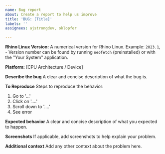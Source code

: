 ```yaml
---
name: Bug report
about: Create a report to help us improve
title: 'BUG: [Title]'
labels: ''
assignees: ajstrongdev, oklopfer

---
```


**Rhino Linux Version:**
A numerical version for Rhino Linux. Example: `2023.1`, - Version number can be found by running `neofetch` (preinstalled) or with the "Your System" application.

**Platform:**
[CPU Architecture / Device]

**Describe the bug**
A clear and concise description of what the bug is.

**To Reproduce**
Steps to reproduce the behavior:
1. Go to '...'
2. Click on '....'
3. Scroll down to '....'
4. See error

**Expected behavior**
A clear and concise description of what you expected to happen.

**Screenshots**
If applicable, add screenshots to help explain your problem.

**Additional context**
Add any other context about the problem here.
